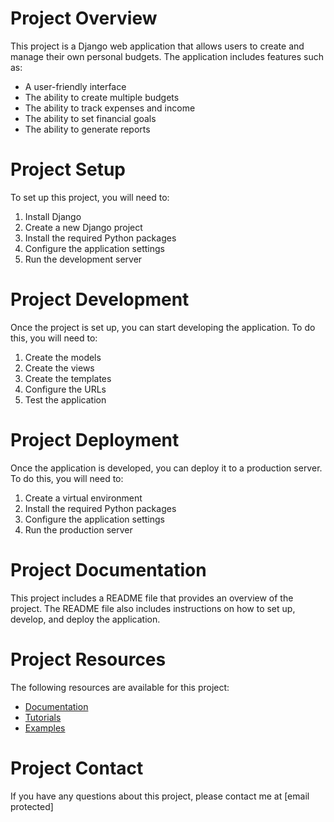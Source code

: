 # Project Overview

This project is a Django web application that allows users to create and manage their own personal budgets. The application includes features such as:

* A user-friendly interface
* The ability to create multiple budgets
* The ability to track expenses and income
* The ability to set financial goals
* The ability to generate reports

# Project Setup

To set up this project, you will need to:

1. Install Django
2. Create a new Django project
3. Install the required Python packages
4. Configure the application settings
5. Run the development server

# Project Development

Once the project is set up, you can start developing the application. To do this, you will need to:

1. Create the models
2. Create the views
3. Create the templates
4. Configure the URLs
5. Test the application

# Project Deployment

Once the application is developed, you can deploy it to a production server. To do this, you will need to:

1. Create a virtual environment
2. Install the required Python packages
3. Configure the application settings
4. Run the production server

# Project Documentation

This project includes a README file that provides an overview of the project. The README file also includes instructions on how to set up, develop, and deploy the application.

# Project Resources

The following resources are available for this project:

* [Documentation](https://docs.djangoproject.com/)
* [Tutorials](https://docs.djangoproject.com/en/dev/intro/tutorial01/)
* [Examples](https://docs.djangoproject.com/en/dev/intro/tutorial02/)

# Project Contact

If you have any questions about this project, please contact me at [email protected]